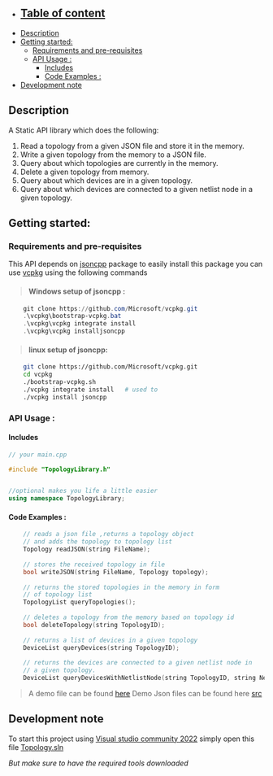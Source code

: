 - ## [**Table of content**](#table-of-content)
- [Description](#description)
- [Getting started:](#getting-started)
  - [Requirements and pre-requisites](#requirements-and-pre-requisites)
  - [API Usage :](#api-usage-)
    - [Includes](#includes)
    - [Code Examples :](#code-examples-)
- [Development note](development-note)
## Description

 A Static API library which does the following:
  1. Read a topology from a given JSON file and store it in the memory.
  2. Write a given topology from the memory to a JSON file.
  3. Query about which topologies are currently in the memory.
  4. Delete a given topology from memory.
  5. Query about which devices are in a given topology.
  6. Query about which devices are connected to a given netlist node in
  a given topology.

## Getting started:

### Requirements and pre-requisites

This API  depends on [jsoncpp](https://github.com/open-source-parsers/jsoncpp) package to easily install this package you can use [vcpkg](https://vcpkg.io/en/index.html) using the following commands 

> #### Windows setup of jsoncpp :
```powershell
    git clone https://github.com/Microsoft/vcpkg.git
    .\vcpkg\bootstrap-vcpkg.bat
    .\vcpkg\vcpkg integrate install
    .\vcpkg\vcpkg installjsoncpp
```
> #### linux setup of jsoncpp:
```bash
    git clone https://github.com/Microsoft/vcpkg.git
    cd vcpkg
    ./bootstrap-vcpkg.sh
    ./vcpkg integrate install   # used to 
    ./vcpkg install jsoncpp
```

### API Usage :

#### Includes
```c++
// your main.cpp

#include "TopologyLibrary.h"


//optional makes you life a little easier
using namespace TopologyLibrary;
```

#### Code Examples :
```c++
    // reads a json file ,returns a topology object 
    // and adds the topology to topology list
    Topology readJSON(string FileName);
    
    // stores the received topology in file
    bool writeJSON(string FileName, Topology topology);
    
    // returns the stored topologies in the memory in form 
    // of topology list
    TopologyList queryTopologies();
    
    // deletes a topology from the memory based on topology id
    bool deleteTopology(string TopologyID);
    
    // returns a list of devices in a given topology 
    DeviceList queryDevices(string TopologyID);
    
    // returns the devices are connected to a given netlist node in
    // a given topology.
    DeviceList queryDevicesWithNetlistNode(string TopologyID, string NetlistNodeID);
```
> A demo file can be found [here](./Demo/src/demo.cpp)
> Demo Json files can be found here [src](./Demo/src)

## Development note 
To start this project using [Visual studio community 2022](https://visualstudio.microsoft.com/) simply open this file [Topology.sln](Topology.sln)

_But make sure to have the required tools downloaded_


